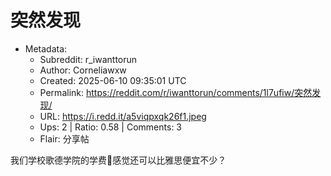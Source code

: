 # 突然发现

- Metadata:
  - Subreddit: r_iwanttorun
  - Author: Corneliawxw
  - Created: 2025-06-10 09:35:01 UTC
  - Permalink: https://reddit.com/r/iwanttorun/comments/1l7ufiw/突然发现/
  - URL: https://i.redd.it/a5viqpxqk26f1.jpeg
  - Ups: 2 | Ratio: 0.58 | Comments: 3
  - Flair: 分享帖


我们学校歌德学院的学费🤔️感觉还可以比雅思便宜不少？

